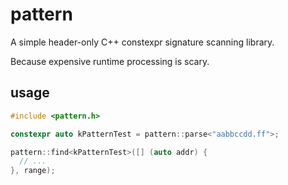 # pattern

A simple header-only C++ constexpr signature scanning library. 

Because expensive runtime processing is scary.

## usage
```cpp
#include <pattern.h>

constexpr auto kPatternTest = pattern::parse<"aabbccdd.ff">;

pattern::find<kPatternTest>([] (auto addr) {
  // ...
}, range);
```
